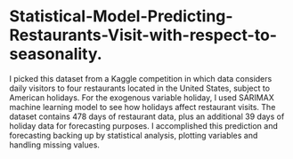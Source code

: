 # Statistical-Model-Predicting-Restaurants-Visit-with-respect-to-seasonality.
I picked this dataset from a Kaggle competition in which data considers daily visitors to four restaurants located in the United States, subject to American holidays. For the exogenous variable holiday, I used SARIMAX machine learning model to see how holidays affect restaurant visits. The dataset contains 478 days of restaurant data, plus an additional 39 days of holiday data for forecasting purposes. I accomplished this prediction and forecasting backing up by statistical analysis, plotting variables and handling missing values. 
